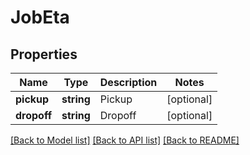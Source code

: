 # JobEta

## Properties
Name | Type | Description | Notes
------------ | ------------- | ------------- | -------------
**pickup** | **string** | Pickup | [optional] 
**dropoff** | **string** | Dropoff | [optional] 

[[Back to Model list]](../README.md#documentation-for-models) [[Back to API list]](../README.md#documentation-for-api-endpoints) [[Back to README]](../README.md)


